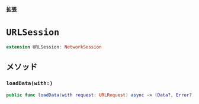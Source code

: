 **拡張**

# `URLSession`

```swift
extension URLSession: NetworkSession
```

## メソッド

### `loadData(with:)`

```swift
public func loadData(with request: URLRequest) async -> (Data?, Error?)
```